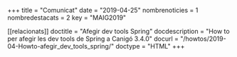 +++
title           = "Comunicat"
date	 	  	    = "2019-04-25"
nombrenoticies  = 1
nombredestacats = 2
key 		  	    = "MAIG2019"

[[relacionats]]
doctitle          = "Afegir dev tools Spring"
docdescription    = "How to per afegir les dev tools de Spring a Canigó 3.4.0"
docurl            = "/howtos/2019-04-Howto-afegir_dev_tools_spring/"
doctype           = "HTML"
+++
